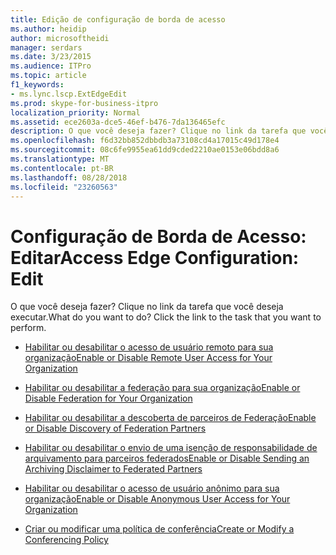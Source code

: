 ```yaml
---
title: Edição de configuração de borda de acesso
ms.author: heidip
author: microsoftheidi
manager: serdars
ms.date: 3/23/2015
ms.audience: ITPro
ms.topic: article
f1_keywords:
- ms.lync.lscp.ExtEdgeEdit
ms.prod: skype-for-business-itpro
localization_priority: Normal
ms.assetid: ece2603a-dce5-46ef-b476-7da136465efc
description: O que você deseja fazer? Clique no link da tarefa que você deseja executar.
ms.openlocfilehash: f6d32bb852dbbdb3a73108cd4a17015c49d178e4
ms.sourcegitcommit: 08c6fe9955ea61dd9cded2210ae0153e06bdd8a6
ms.translationtype: MT
ms.contentlocale: pt-BR
ms.lasthandoff: 08/28/2018
ms.locfileid: "23260563"
---
```

# <a name="access-edge-configuration-edit"></a><span data-ttu-id="6566b-104">Configuração de Borda de Acesso: Editar</span><span class="sxs-lookup"><span data-stu-id="6566b-104">Access Edge Configuration: Edit</span></span>

<span data-ttu-id="6566b-p102">O que você deseja fazer? Clique no link da tarefa que você deseja executar.</span><span class="sxs-lookup"><span data-stu-id="6566b-p102">What do you want to do? Click the link to the task that you want to perform.</span></span>

- [<span data-ttu-id="6566b-107">Habilitar ou desabilitar o acesso de usuário remoto para sua organização</span><span class="sxs-lookup"><span data-stu-id="6566b-107">Enable or Disable Remote User Access for Your Organization</span></span>](https://technet.microsoft.com/library/8ec58f4b-9f6d-47b4-a187-d18a83fe4577.aspx)

- [<span data-ttu-id="6566b-108">Habilitar ou desabilitar a federação para sua organização</span><span class="sxs-lookup"><span data-stu-id="6566b-108">Enable or Disable Federation for Your Organization</span></span>](https://technet.microsoft.com/library/090aea0f-ef0b-49da-9c80-02d9279f2fa6.aspx)

- [<span data-ttu-id="6566b-109">Habilitar ou desabilitar a descoberta de parceiros de Federação</span><span class="sxs-lookup"><span data-stu-id="6566b-109">Enable or Disable Discovery of Federation Partners</span></span>](https://technet.microsoft.com/library/91fd036b-b1af-47cf-b1cf-0aa0a783c2aa.aspx)

- [<span data-ttu-id="6566b-110">Habilitar ou desabilitar o envio de uma isenção de responsabilidade de arquivamento para parceiros federados</span><span class="sxs-lookup"><span data-stu-id="6566b-110">Enable or Disable Sending an Archiving Disclaimer to Federated Partners</span></span>](https://technet.microsoft.com/library/c8e9a2fa-9dc1-4e4d-919f-56ece8004864.aspx)

- [<span data-ttu-id="6566b-111">Habilitar ou desabilitar o acesso de usuário anônimo para sua organização</span><span class="sxs-lookup"><span data-stu-id="6566b-111">Enable or Disable Anonymous User Access for Your Organization</span></span>](https://technet.microsoft.com/library/090aea0f-ef0b-49da-9c80-02d9279f2fa6.aspx)

- [<span data-ttu-id="6566b-112">Criar ou modificar uma política de conferência</span><span class="sxs-lookup"><span data-stu-id="6566b-112">Create or Modify a Conferencing Policy</span></span>](https://technet.microsoft.com/library/e2974030-2c0a-4634-91e8-93f4e2d674d9.aspx)


